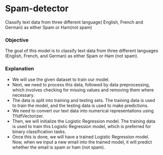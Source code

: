 # Spam-detector
Classify text data from three different language( English, French and German) as either Spam or Ham(not spam)
### Objective
The goal of this model is to classify text data from three different languages (English, French, and German) as either Spam or Ham (not spam).
### Explanation
- We will use the given dataset to train our model.
- Next, we need to process this data, followed by data preprocessing, which involves checking for missing values and removing them where necessary.
- The data is split into training and testing sets. The training data is used to train the model, and the testing data is used to make predictions.
- We need to convert our text data into numerical representations using TfidfVectorizer.
- Then, we will initialize the Logistic Regression model. The training data is used to train this Logistic Regression model, which is preferred for binary classification tasks.
- Once this is done, we will have a trained Logistic Regression model. Now, when we input a new email into the trained model, it will predict whether the email is spam or ham (not spam).
